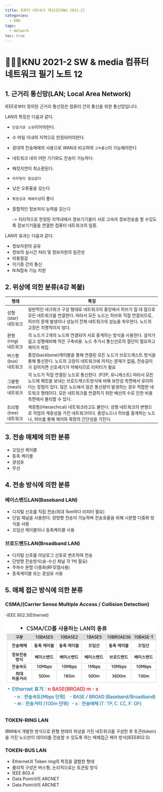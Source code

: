 ```yaml
---
title: 컴퓨터 네트워크 제12강[KNU 2021-2]
categories:
  - KNU
tags:
  - Network
toc: true
---  
```


# 👨‍💻🏫KNU 2021-2 SW & media 컴퓨터 네트워크 필기 노트 12

## 1. 근거리 통신망(LAN; Local Area Network)

IEEE로부터 정의된 근거리 통신망은 컴퓨터 간의 통신을 위한 통신망입니다.

LAN의 특징은 다음과 같다.

- `단일기관 소유`이어야한다.
- 수 마일 이내의 지역으로 한정되어야한다.
- 광대역 전송매체의 사용으로 WAN과 비교하여 `고속통신`이 가능해야한다
- 네트워크 내의 어떤 기기와도 전송이 가능하다.
- 패킷지연이 최소환된다.
- `라우팅이 필요없다`
- 낮은 오류율을 갖는다
- `확장성과 재배치성`이 좋다
- 종합적인 정보처리 능력을 갖는다
  
  -> 지리적으로 한정된 지역내에서 정보기기들이 서로 고속의 정보전송을 할 수있도록 정보기기들을 연결한 컴퓨터 네트워크의 일종.

 LAN의 효과는 다음과 같다.
 
- 정보자원의 공유 
- 정보의 실시간 처리 및 정보자원의 일관성
- 비용절감
- 이기종 간의 통신
- N:N접속 기능 지원

## 2. 위상에 의한 분류(4강 복붙)

|형태|특징|
|-|-|
|성형(star)<br>네트워크|일반적인 네크워크 구성 형태로 네트워크의 중앙에서 허브가 점 대 점으로 모든 네트워크를 연결한다. 따라서 모든 노드는 허브와 직접 연결되므로, 허브의 문제 발생이나 성능이 전체 네트워크의 성능을 좌우한다. 노드의 고장은 치명적이지 않다. |
|환형(ring)<br>네트워크|각 노드가 2개의 노드와 연결되어 서로 중계하는 방식을 사용한다. 설치가 쉽고 성형에비해 적은 구축비용. 노드 추가시 통신선로의 절단이 필요하고 제어가 복잡.|
|버스형(bus)<br>네트워크|중앙(backbone)케이블을 통해 연결된 모든 노드가 브로드캐스트 방식을 통해 통신한다. 노드의 고장이 네트워크에 끼치는 문제가 없음, 전송길이가 길어지면 신호세기가 약해지므로 리피터가 필요|
|그물형(mesh)<br>네트워크|각 노드가 직접 연결된 노드로 통신한다. (P2P, 유니캐스트) 따라서 모든 노드에 패킷을 보내는 브로드캐스트방식에 비해 보안성 측면에서 유리하다는 장점이 있다. 많은 노드에서 많은 통신량이 발생하는 경우 적합한 네트워크 형태이다. 모든 네트워크를 연결하기 위한 배선의 수로 인한 비용 측면에서 불리할 수 있다. |
|트리형(tree)<br>네트워크|계층형(Hierarchical) 네트워크라고도 불린다. 성형 네트워크의 변형으로 작업의 계층성을 가진 네트워크이다. 중앙노드나 허브를 중계하는 노드나, 허브를 통해 제어와 확장의 간단성을 가진다. |

## 3. 전송 매체에 의한 분류

- 꼬임선 케이블
- 동축 케이블
- 광섬유
- 무선

## 4. 전송 방식에 의한 분류

### 베이스밴드LAN(Baseband LAN)

- 디지털 신호를 직접 전송(최대 1km마다 리피터 필요)
- 단일 채널을 사용한다. 양방향 전송이 가능하며 전송효율을 위해 시분할 다중화 방식을 사용
- 꼬임선 케이블이나 동축케이블 사용

### 브로드밴드LAN(Broadband LAN)

- 디지털 신호를 아날로그 신호로 변조하여 전송
- 단방향 전송방식(송-수신 채널 각 1씩 필요)
- 주파수 분할 다중화(RF모뎀사용)
- 동축케이블 또는 광섬유 사용

## 5. 매체 접근 방식에 의한 분류

### CSMA/(Carrier Sense Multiple Access / Collision Detection)

-IEEE 802.3(Ethernet)

![img1](/assets/img/csma.png)


### TOKEN-RING LAN

IBM에서 개발한 방식으로 환형 현태의 위상을 가진 네트워크를 구성한 후 토큰(token)을 가진 노드만이 데이터를 전송할 수 있도록 하는 매체접근 제어 방식(IEEE802.5)

### TOKEN-BUS LAN

- Ethernet과 Token ring의 특징을 결합한 형태
- 물리적 구성은 버스형, 논리적으로는 토큰링 방식
- IEEE 802.4
- Data Point사의 ARCNET
- Data Point사의 ARCNET